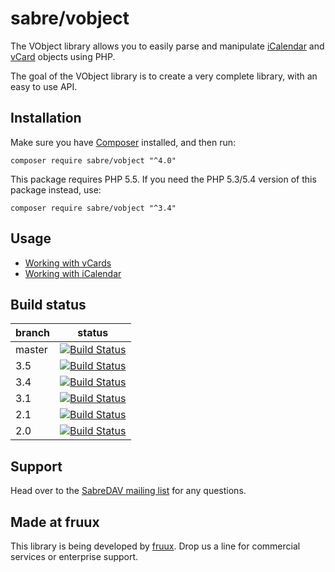 sabre/vobject
=============

The VObject library allows you to easily parse and manipulate [iCalendar](https://tools.ietf.org/html/rfc5545)
and [vCard](https://tools.ietf.org/html/rfc6350) objects using PHP.

The goal of the VObject library is to create a very complete library, with an easy to use API.


Installation
------------

Make sure you have [Composer][1] installed, and then run:

    composer require sabre/vobject "^4.0"

This package requires PHP 5.5. If you need the PHP 5.3/5.4 version of this package instead, use:


    composer require sabre/vobject "^3.4"


Usage
-----

* [Working with vCards](http://sabre.io/vobject/vcard/)
* [Working with iCalendar](http://sabre.io/vobject/icalendar/)



Build status
------------

| branch | status |
| ------ | ------ |
| master | [![Build Status](https://travis-ci.org/fruux/sabre-vobject.svg?branch=master)](https://travis-ci.org/fruux/sabre-vobject) |
| 3.5    | [![Build Status](https://travis-ci.org/fruux/sabre-vobject.svg?branch=3.5)](https://travis-ci.org/fruux/sabre-vobject) |
| 3.4    | [![Build Status](https://travis-ci.org/fruux/sabre-vobject.svg?branch=3.4)](https://travis-ci.org/fruux/sabre-vobject) |
| 3.1    | [![Build Status](https://travis-ci.org/fruux/sabre-vobject.svg?branch=3.1)](https://travis-ci.org/fruux/sabre-vobject) |
| 2.1    | [![Build Status](https://travis-ci.org/fruux/sabre-vobject.svg?branch=2.1)](https://travis-ci.org/fruux/sabre-vobject) |
| 2.0    | [![Build Status](https://travis-ci.org/fruux/sabre-vobject.svg?branch=2.0)](https://travis-ci.org/fruux/sabre-vobject) |



Support
-------

Head over to the [SabreDAV mailing list](http://groups.google.com/group/sabredav-discuss) for any questions.

Made at fruux
-------------

This library is being developed by [fruux](https://fruux.com/). Drop us a line for commercial services or enterprise support.

[1]: https://getcomposer.org/

